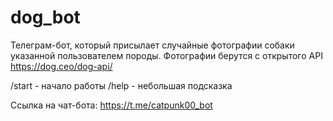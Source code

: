 # dog_bot

Телеграм-бот, который присылает случайные фотографии собаки указанной пользователем породы. Фотографии берутся с открытого API https://dog.ceo/dog-api/

/start - начало работы
/help - небольшая подсказка

Ссылка на чат-бота: https://t.me/catpunk00_bot





